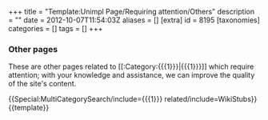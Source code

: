 +++
title = "Template:Unimpl Page/Requiring attention/Others"
description = ""
date = 2012-10-07T11:54:03Z
aliases = []
[extra]
id = 8195
[taxonomies]
categories = []
tags = []
+++


### Other pages


These are other pages related to [[:Category:{{{1}}}|{{{1}}}]] which require attention; with your knowledge and assistance, we can improve the quality of the site's content.

{{Special:MultiCategorySearch/include={{{1}}} related/include=WikiStubs}}<noinclude>{{template}}</noinclude>

